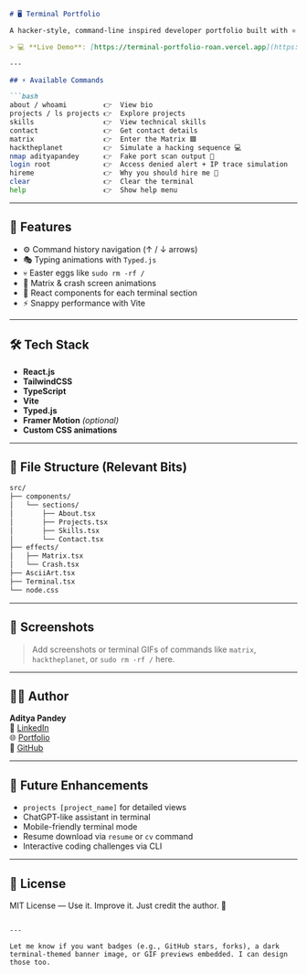 ```markdown
# 🖥️ Terminal Portfolio

A hacker-style, command-line inspired developer portfolio built with ⚛️ React and 💨 TailwindCSS. Designed to look like a Linux terminal, this portfolio is fully interactive and responds to typed commands.  

> 💻 **Live Demo**: [https://terminal-portfolio-roan.vercel.app](https://terminal-portfolio-roan.vercel.app)

---

## ⚡ Available Commands

```bash
about / whoami         👉  View bio  
projects / ls projects 👉  Explore projects  
skills                 👉  View technical skills  
contact                👉  Get contact details  
matrix                 👉  Enter the Matrix 🟩  
hacktheplanet          👉  Simulate a hacking sequence 💻  
nmap adityapandey      👉  Fake port scan output 📡  
login root             👉  Access denied alert + IP trace simulation  
hireme                 👉  Why you should hire me 🚀  
clear                  👉  Clear the terminal  
help                   👉  Show help menu  
```

---

## 🚀 Features

- ⚙️ Command history navigation (↑ / ↓ arrows)  
- 🎭 Typing animations with `Typed.js`  
- 💀 Easter eggs like `sudo rm -rf /`  
- 🎨 Matrix & crash screen animations  
- 🧠 React components for each terminal section  
- ⚡ Snappy performance with Vite

---

## 🛠️ Tech Stack

- **React.js**  
- **TailwindCSS**  
- **TypeScript**  
- **Vite**  
- **Typed.js**  
- **Framer Motion** *(optional)*  
- **Custom CSS animations**

---

## 🧩 File Structure (Relevant Bits)

```bash
src/
├── components/
│   └── sections/
│       ├── About.tsx
│       ├── Projects.tsx
│       ├── Skills.tsx
│       └── Contact.tsx
├── effects/
│   ├── Matrix.tsx
│   └── Crash.tsx
├── AsciiArt.tsx
├── Terminal.tsx
└── node.css
```

---

## 📸 Screenshots

> Add screenshots or terminal GIFs of commands like `matrix`, `hacktheplanet`, or `sudo rm -rf /` here.

---

## 👨‍💻 Author

**Aditya Pandey**  
🔗 [LinkedIn](https://www.linkedin.com/in/aditya-pandey-dev)  
🌐 [Portfolio](https://terminal-portfolio-roan.vercel.app)  
🐙 [GitHub](https://github.com/AdityaPandey-dev)

---

## 🧠 Future Enhancements

- `projects [project_name]` for detailed views  
- ChatGPT-like assistant in terminal  
- Mobile-friendly terminal mode  
- Resume download via `resume` or `cv` command  
- Interactive coding challenges via CLI

---

## 📜 License

MIT License — Use it. Improve it. Just credit the author. 🤘

```

---

Let me know if you want badges (e.g., GitHub stars, forks), a dark terminal-themed banner image, or GIF previews embedded. I can design those too.
